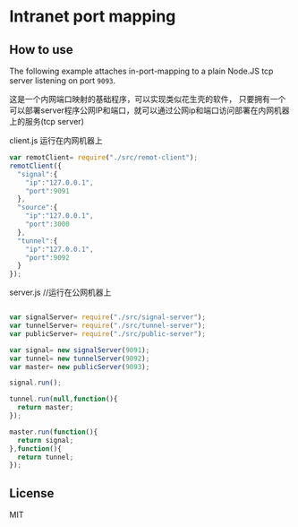 
# Intranet port mapping

## How to use

The following example attaches in-port-mapping to a plain Node.JS
tcp server listening on port `9093`.

这是一个内网端口映射的基础程序，可以实现类似花生壳的软件，
只要拥有一个可以部署server程序公网IP和端口，就可以通过公网ip和端口访问部署在内网机器上的服务(tcp server)

client.js 运行在内网机器上

```client.js 
var remotClient= require("./src/remot-client");
remotClient({
  "signal":{
    "ip":"127.0.0.1",
    "port":9091
  },
  "source":{
    "ip":"127.0.0.1",
    "port":3000
  },
  "tunnel":{
    "ip":"127.0.0.1",
    "port":9092
  }
});
```

server.js //运行在公网机器上
```server.js 

var signalServer= require("./src/signal-server");
var tunnelServer= require("./src/tunnel-server");
var publicServer= require("./src/public-server");

var signal= new signalServer(9091);
var tunnel= new tunnelServer(9092);
var master= new publicServer(9093);

signal.run();

tunnel.run(null,function(){
  return master;
});

master.run(function(){
  return signal;
},function(){ 
  return tunnel;
});

```

## License
MIT


